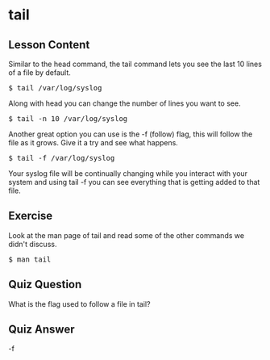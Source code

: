 # tail

## Lesson Content

Similar to the head command, the tail command lets you see the last 10 lines of a file by default.

<pre>$ tail /var/log/syslog</pre>

Along with head you can change the number of lines you want to see.

<pre>$ tail -n 10 /var/log/syslog</pre>

Another great option you can use is the -f (follow) flag, this will follow the file as it grows. Give it a try and see what happens. 

<pre>$ tail -f /var/log/syslog</pre> 

Your syslog file will be continually changing while you interact with your system and using tail -f you can see everything that is getting added to that file.

## Exercise

Look at the man page of tail and read some of the other commands we didn't discuss. 

<pre>$ man tail</pre>

## Quiz Question

What is the flag used to follow a file in tail?

## Quiz Answer

-f